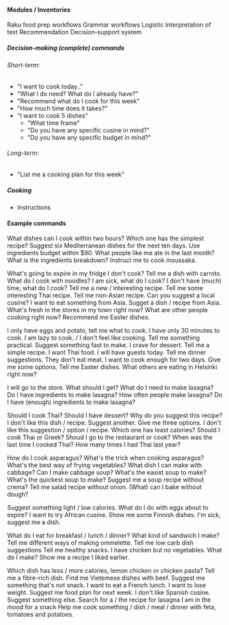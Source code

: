 
#### Modules / Inventories

Raku food prep workflows
Grammar workflows
Logistic
Interpretation of text
Recommendation
Decision-support system

##### Decision-making (complete) commands
###### Short-term:
- "I want to cook today.."
- "What I do need? What do I already have?"
- "Recommend what do I cook for this week"
- "How much time does it takes?"
- "I want to cook 5 dishes"
  - "What time frame"
  - "Do you have any specific cusine in mind?"
  - "Do you have any specific budget in mind?"


###### Long-term:
- "List me a cooking plan for this week"

##### Cooking
- Instructions


#### Example commands
What dishes can I cook within two hours?
Which one has the simplest recipe?
Suggest six Mediterranean dishes for the next ten days.
Use ingredients budget within $90.
What people like me ate in the last month?
What is the ingredients breakdown?
Instruct me to cook moussaka.

What's going to expire in my fridge I don't cook?
Tell me a dish with carrots.
What do I cook with noodles?
I am sick, what do I cook?
I don't have (much) time, what do I cook?
Tell me a new / interesting recipe.
Tell me some interesting Thai recipe.
Tell me non-Asian recipe.
Can you suggest a local cusine?
I want to eat something from Asia.
Sugget a dish / recipe from Asia.
What's fresh in the stores in my town right now?
What are other people cooking right now?
Recommend me Easter dishes.

I only have eggs and potato, tell me what to cook.
I have only 30 minutes to cook.
I am lazy to cook. / I don't feel like cooking.
Tell me something practical. Suggest something fast to make.
I crave for dessert. Tell me a simple recipe.
I want Thai food.
I will have guests today. Tell me dinner suggestions.
They don't eat meat.
I want to cook enough for two days. Give me some options.
Tell me Easter dishes.
What others are eating in Helsinki right now?


I will go to the store. What should I get?
What do I need to make lasagna?
Do I have ingredients to make lasagna?
How often people make lasagna?
Do I have (enough) ingredients to make lasagna?

Should I cook Thai?
Should I have dessert?
Why do you suggest this recipe?
I don't like this dish / recipe.
Suggest another.
Give me three options.
I don't like this suggestion / option / recipe.
Which one has least calories?
Should I cook Thai or Greek?
Shoud I go to the restaurant or cook?
When was the last time I cooked Thai?
How many times I had Thai last year?

How do I cook asparagus?
What's the trick when cooking asparagus?
What's the best way of frying vegetables?
What dish I can make with cabbage?
Can I make cabbage soup?
What's the easist soup to make?
What's the quickest soup to make?
Suggest me a soup recipe without crema?
Tell me salad recipe without onion.
(What) can I bake without dough?

Suggest something light / low calories.
What do I do with eggs about to expire?
I want to try African cusine.
Show me some Finnish dishes.
I'm sick, suggest me a dish.

What do I eat for breakfast / lunch / dinner?
What kind of sandwich I make?
Tell me different ways of making ommelette.
Tell me low carb dish suggestions
Tell me healthy snacks.
I have chicken but no vegetables. What do I make?
Show me a recipe I liked earlier.

Which dish has less / more calories, lemon chicken or chicken pasta?
Tell me a fibre-rich dish.
Find me Vietemese dishes with beef.
Suggest me something that's not snack.
I want to eat a French lunch.
I want to lose weight. Suggest me food plan for next week.
I don't like Spanish cusine. Suggest something else.
Search for a / the recipe for lasagna
I am in the mood for a snack
Help me cook something / dish / meal / dinner with feta, tomatoes and potatoes.

